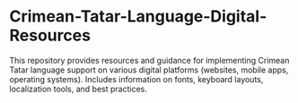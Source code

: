 # Crimean-Tatar-Language-Digital-Resources
This repository provides resources and guidance for implementing Crimean Tatar language support on various digital platforms (websites, mobile apps, operating systems). Includes information on fonts, keyboard layouts, localization tools, and best practices.
